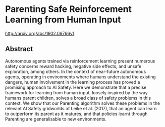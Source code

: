 # Parenting Safe Reinforcement Learning from Human Input
http://arxiv.org/abs/1902.06766v1
## Abstract
Autonomous agents trained via reinforcement learning present numerous safety concerns reward hacking, negative side effects, and unsafe exploration, among others. In the context of near-future autonomous agents, operating in environments where humans understand the existing dangers, human involvement in the learning process has proved a promising approach to AI Safety. Here we demonstrate that a precise framework for learning from human input, loosely inspired by the way humans parent children, solves a broad class of safety problems in this context. We show that our Parenting algorithm solves these problems in the relevant AI Safety gridworlds of Leike et al. (2017), that an agent can learn to outperform its parent as it matures, and that policies learnt through Parenting are generalisable to new environments.